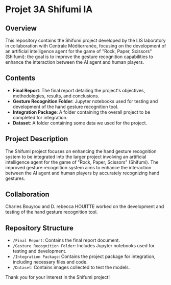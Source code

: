 # Projet 3A Shifumi IA

## Overview
This repository contains the Shifumi project developed by the LIS laboratory in collaboration with Centrale Méditerranée, focusing on the development of an artificial intelligence agent for the game of "Rock, Paper, Scissors" (Shifumi): the goal is to improve the gesture recognition capabilities to enhance the interaction between the AI agent and human players.

## Contents
- **Final Report**: The final report detailing the project's objectives, methodologies, results, and conclusions.
- **Gesture Recognition Folder**: Jupyter notebooks used for testing and development of the hand gesture recognition tool.
- **Integration Package**: A folder containing the overall project to be completed for integration.
- **Dataset**: A folder containing some data we used for the project.

## Project Description
The Shifumi project focuses on enhancing the hand gesture recognition system to be integrated into the larger project involving an artificial intelligence agent for the game of "Rock, Paper, Scissors" (Shifumi). The improved gesture recognition system aims to enhance the interaction between the AI agent and human players by accurately recognizing hand gestures.

## Collaboration
Charles Bouyrou and D. rebecca HOUITTE worked on the development and testing of the hand gesture recognition tool.

## Repository Structure
- `/Final Report`: Contains the final report document.
- `/Gesture Recognition Folder`: Includes Jupyter notebooks used for testing and development.
- `/Integration Package`: Contains the project package for integration, including necessary files and code.
- `/Dataset`: Contains images collected to test the models.

Thank you for your interest in the Shifumi project!


